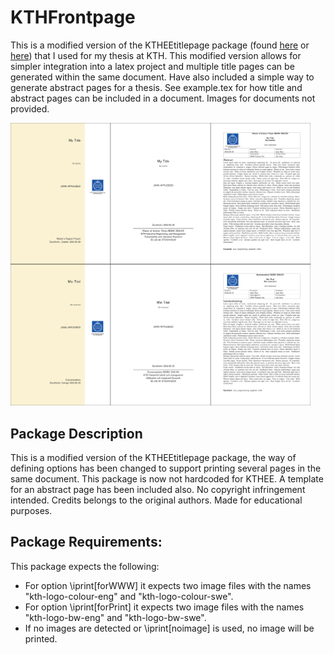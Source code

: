 # KTHFrontpage

This is a modified version of the KTHEEtitlepage package (found [here](http://intra.ees.kth.se/en/2.25592/2.25633/latex-1.65629) or [here](https://www.sharelatex.com/templates/thesis/kth-master-thesis-reports)) that I used for my thesis at KTH. This modified version allows for simpler integration into a latex project and multiple title pages can be generated within the same document. Have also included a simple way to generate abstract pages for a thesis. See example.tex for how title and abstract pages can be included in a document. Images for documents not provided.

<img src="example.png" width="480px"/>

## Package Description

This is a modified version of the KTHEEtitlepage package, the way of defining options has been changed to support printing several pages in the same document. This package is now not hardcoded for KTHEE. A template for an abstract page has been included also. No copyright infringement intended. Credits belongs to the original authors. Made for educational purposes.

## Package Requirements: 

This package expects the following:

- For option \iprint[forWWW] it expects two image files with the names "kth-logo-colour-eng" and "kth-logo-colour-swe".
- For option \iprint[forPrint] it expects two image files with the names "kth-logo-bw-eng" and "kth-logo-bw-swe".
- If no images are detected or \iprint[noimage] is used, no image will be printed.